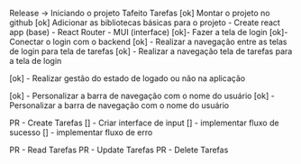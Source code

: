 Release -> Iniciando o projeto Tafeito
Tarefas
[ok] Montar o projeto no github
[ok] Adicionar as bibliotecas básicas para o projeto
    - Create react app (base)
    - React Router
    - MUI (interface)
[ok]- Fazer a tela de login
[ok]- Conectar o login com o backend
[ok] - Realizar a navegação entre as telas de login para tela de tarefas
[ok] - Realizar a navegação tela de tarefas para a tela de login

[ok] - Realizar gestão do estado de logado ou não na aplicação

[ok] - Personalizar a barra de navegação com o nome do usuário
[ok] - Personalizar a barra de navegação com o nome do usuário


PR - Create Tarefas
[] - Criar interface de input
[] - implementar fluxo de  sucesso
[] - implementar fluxo de erro

PR - Read Tarefas
PR - Update Tarefas
PR - Delete Tarefas